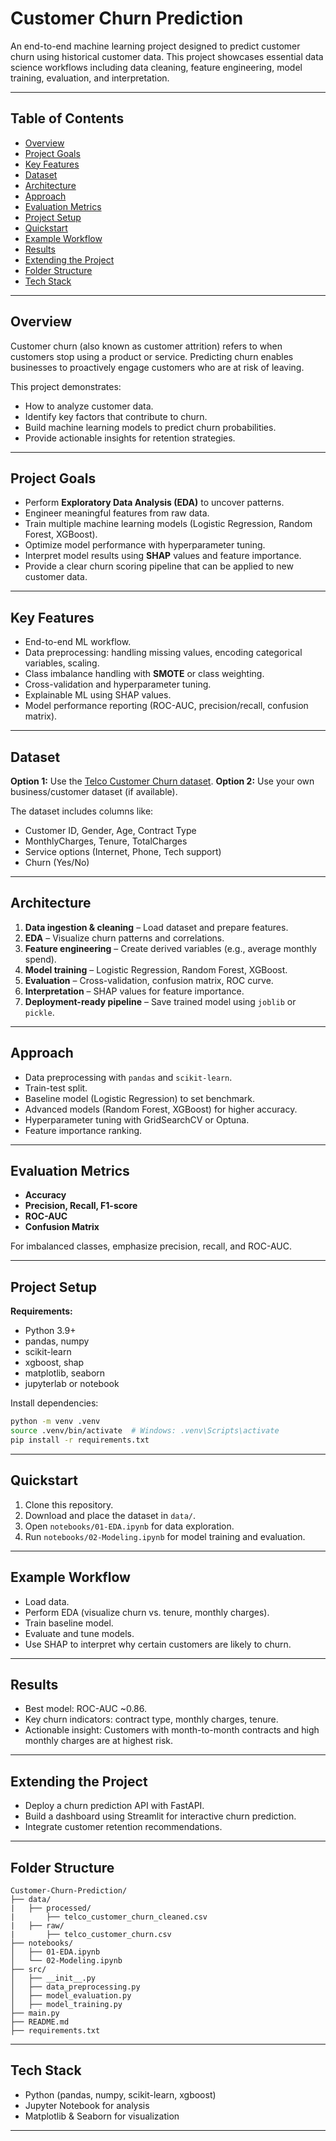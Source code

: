 # Customer Churn Prediction

An end-to-end machine learning project designed to predict customer churn using historical customer data. This project showcases essential data science workflows including data cleaning, feature engineering, model training, evaluation, and interpretation.

---

## Table of Contents

* [Overview](#overview)
* [Project Goals](#project-goals)
* [Key Features](#key-features)
* [Dataset](#dataset)
* [Architecture](#architecture)
* [Approach](#approach)
* [Evaluation Metrics](#evaluation-metrics)
* [Project Setup](#project-setup)
* [Quickstart](#quickstart)
* [Example Workflow](#example-workflow)
* [Results](#results)
* [Extending the Project](#extending-the-project)
* [Folder Structure](#folder-structure)
* [Tech Stack](#tech-stack)

---

## Overview

Customer churn (also known as customer attrition) refers to when customers stop using a product or service. Predicting churn enables businesses to proactively engage customers who are at risk of leaving.

This project demonstrates:

* How to analyze customer data.
* Identify key factors that contribute to churn.
* Build machine learning models to predict churn probabilities.
* Provide actionable insights for retention strategies.

---

## Project Goals

* Perform **Exploratory Data Analysis (EDA)** to uncover patterns.
* Engineer meaningful features from raw data.
* Train multiple machine learning models (Logistic Regression, Random Forest, XGBoost).
* Optimize model performance with hyperparameter tuning.
* Interpret model results using **SHAP** values and feature importance.
* Provide a clear churn scoring pipeline that can be applied to new customer data.

---

## Key Features

* End-to-end ML workflow.
* Data preprocessing: handling missing values, encoding categorical variables, scaling.
* Class imbalance handling with **SMOTE** or class weighting.
* Cross-validation and hyperparameter tuning.
* Explainable ML using SHAP values.
* Model performance reporting (ROC-AUC, precision/recall, confusion matrix).

---

## Dataset

**Option 1:** Use the [Telco Customer Churn dataset](https://www.kaggle.com/blastchar/telco-customer-churn).
**Option 2:** Use your own business/customer dataset (if available).

The dataset includes columns like:

* Customer ID, Gender, Age, Contract Type
* MonthlyCharges, Tenure, TotalCharges
* Service options (Internet, Phone, Tech support)
* Churn (Yes/No)

---

## Architecture

1. **Data ingestion & cleaning** – Load dataset and prepare features.
2. **EDA** – Visualize churn patterns and correlations.
3. **Feature engineering** – Create derived variables (e.g., average monthly spend).
4. **Model training** – Logistic Regression, Random Forest, XGBoost.
5. **Evaluation** – Cross-validation, confusion matrix, ROC curve.
6. **Interpretation** – SHAP values for feature importance.
7. **Deployment-ready pipeline** – Save trained model using `joblib` or `pickle`.

---

## Approach

* Data preprocessing with `pandas` and `scikit-learn`.
* Train-test split.
* Baseline model (Logistic Regression) to set benchmark.
* Advanced models (Random Forest, XGBoost) for higher accuracy.
* Hyperparameter tuning with GridSearchCV or Optuna.
* Feature importance ranking.

---

## Evaluation Metrics

* **Accuracy**
* **Precision, Recall, F1-score**
* **ROC-AUC**
* **Confusion Matrix**

For imbalanced classes, emphasize precision, recall, and ROC-AUC.

---

## Project Setup

**Requirements:**

* Python 3.9+
* pandas, numpy
* scikit-learn
* xgboost, shap
* matplotlib, seaborn
* jupyterlab or notebook

Install dependencies:

```bash
python -m venv .venv
source .venv/bin/activate  # Windows: .venv\Scripts\activate
pip install -r requirements.txt
```

---

## Quickstart

1. Clone this repository.
2. Download and place the dataset in `data/`.
3. Open `notebooks/01-EDA.ipynb` for data exploration.
4. Run `notebooks/02-Modeling.ipynb` for model training and evaluation.

---

## Example Workflow

* Load data.
* Perform EDA (visualize churn vs. tenure, monthly charges).
* Train baseline model.
* Evaluate and tune models.
* Use SHAP to interpret why certain customers are likely to churn.

---

## Results

* Best model: ROC-AUC \~0.86.
* Key churn indicators: contract type, monthly charges, tenure.
* Actionable insight: Customers with month-to-month contracts and high monthly charges are at highest risk.

---

## Extending the Project

* Deploy a churn prediction API with FastAPI.
* Build a dashboard using Streamlit for interactive churn prediction.
* Integrate customer retention recommendations.

---

## Folder Structure

```
Customer-Churn-Prediction/
├── data/
|   ├── processed/
|       ├── telco_customer_churn_cleaned.csv
|   ├── raw/
|       ├── telco_customer_churn.csv
├── notebooks/
│   ├── 01-EDA.ipynb
│   └── 02-Modeling.ipynb
├── src/
│   ├── __init__.py
│   ├── data_preprocessing.py
│   ├── model_evaluation.py
│   ├── model_training.py
├── main.py
├── README.md
├── requirements.txt

```

---

## Tech Stack

* Python (pandas, numpy, scikit-learn, xgboost)
* Jupyter Notebook for analysis
* Matplotlib & Seaborn for visualization

---


